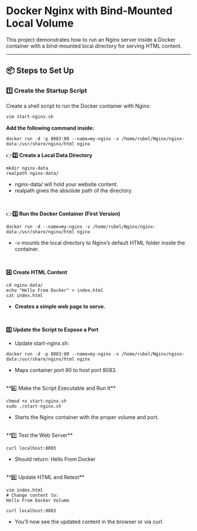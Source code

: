# Docker Nginx with Bind-Mounted Local Volume

This project demonstrates how to run an Nginx server inside a Docker container with a bind-mounted local directory for serving HTML content.

---

## 📦 Steps to Set Up

### 1️⃣ Create the Startup Script

Create a shell script to run the Docker container with Nginx:

```bash
vim start-nginx.sh
```
**Add the following command inside:**
```
docker run -d -p 8083:80 --name=my-nginx -v /home/rubel/Nginx/nginx-data:/usr/share/nginx/html nginx
```
👉**2️⃣ Create a Local Data Directory**
```
mkdir nginx-data
realpath nginx-data/
```
 - nginx-data/ will hold your website content.
 - realpath gives the absolute path of the directory.
</br>

👉**3️⃣ Run the Docker Container (First Version)**
```
docker run -d --name=my-nginx -v /home/rubel/Nginx/nginx-data:/usr/share/nginx/html nginx
```
 - -v mounts the local directory to Nginx’s default HTML folder inside the container.

</br>

**4️⃣ Create HTML Content**

```
cd nginx-data/
echo "Hello From Docker" > index.html
cat index.html
```
 - **Creates a simple web page to serve.**

</br>

**5️⃣ Update the Script to Expose a Port**
 - Update start-nginx.sh:
 
```
docker run -d -p 8083:80 --name=my-nginx -v /home/rubel/Nginx/nginx-data:/usr/share/nginx/html nginx
```
 - Maps container port 80 to host port 8083.

</br>
**6️⃣ Make the Script Executable and Run It**

```
chmod +x start-nginx.sh
sudo ./start-nginx.sh
```
- Starts the Nginx container with the proper volume and port.
  
</br>
**7️⃣ Test the Web Server**

```
curl localhost:8083
```
 - Should return: Hello From Docker

</br>
**8️⃣ Update HTML and Retest**

```
vim index.html
# Change content to:
Hello From Docker Volume

curl localhost:8083
```
 - You'll now see the updated content in the browser or via curl.



















